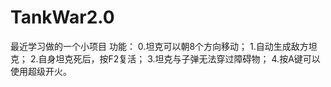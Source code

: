 # TankWar2.0
最近学习做的一个小项目
功能：
  0.坦克可以朝8个方向移动；
  1.自动生成敌方坦克；
  2.自身坦克死后，按F2复活；
  3.坦克与子弹无法穿过障碍物；
  4.按A键可以使用超级开火。
